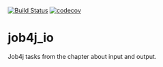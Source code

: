 [![Build Status](https://travis-ci.com/gmsmirnov/job4j_io.svg?branch=master)](https://travis-ci.com/github/gmsmirnov/job4j_io.svg?branch=master)
[![codecov](https://codecov.io/gh/gmsmirnov/job4j_io/branch/master/graph/badge.svg)](https://codecov.io/gh/gmsmirnov/job4j_io)

# job4j_io
Job4j tasks from the chapter about input and output.
